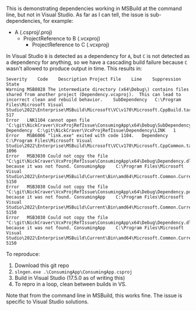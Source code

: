 This is demonstrating dependencies working in MSBuild at the command line, but not in Visual Studio. As far as I can tell, the issue is sub-dependencies, for example:

- A (.csproj/.proj) 
  - ProjectReference to B (.vcxproj)
    - ProjectReference to C (.vcxproj)

In Visual Studio `B` is detected as a dependency for `A`, but `C` is not detected as a dependency for anything, so we have a cascading build failure because `C` wasn't allowed to produce output in time. This results in:
```
Severity	Code	Description	Project	File	Line	Suppression State
Warning	MSB8028	The intermediate directory (x64\Debug\) contains files shared from another project (Dependency.vcxproj).  This can lead to incorrect clean and rebuild behavior.	SubDependency	C:\Program Files\Microsoft Visual Studio\2022\Enterprise\MSBuild\Microsoft\VC\v170\Microsoft.CppBuild.targets	517	
Error	LNK1104	cannot open file 'C:\git\NickCraver\VcxProjRefIssue\ConsumingApp\x64\Debug\SubDependency.lib'	Dependency	C:\git\NickCraver\VcxProjRefIssue\Dependency\LINK	1	
Error	MSB6006	"link.exe" exited with code 1104.	Dependency	C:\Program Files\Microsoft Visual Studio\2022\Enterprise\MSBuild\Microsoft\VC\v170\Microsoft.CppCommon.targets	1096	
Error	MSB3030	Could not copy the file "C:\git\NickCraver\VcxProjRefIssue\ConsumingApp\x64\Debug\Dependency.dll" because it was not found.	ConsumingApp	C:\Program Files\Microsoft Visual Studio\2022\Enterprise\MSBuild\Current\Bin\amd64\Microsoft.Common.CurrentVersion.targets	5150	
Error	MSB3030	Could not copy the file "C:\git\NickCraver\VcxProjRefIssue\ConsumingApp\x64\Debug\Dependency.pdb" because it was not found.	ConsumingApp	C:\Program Files\Microsoft Visual Studio\2022\Enterprise\MSBuild\Current\Bin\amd64\Microsoft.Common.CurrentVersion.targets	5150	
Error	MSB3030	Could not copy the file "C:\git\NickCraver\VcxProjRefIssue\ConsumingApp\x64\Debug\Dependency.dll" because it was not found.	ConsumingApp	C:\Program Files\Microsoft Visual Studio\2022\Enterprise\MSBuild\Current\Bin\amd64\Microsoft.Common.CurrentVersion.targets	5150	
```

To reproduce:
1. Download this git repo
2. `slngen.exe .\ConsumingApp\ConsumingApp.csproj`
3. Build in Visual Studio (17.5.0 as of writing this)
4. To repro in a loop, clean between builds in VS.

Note that from the command line in MSBuild, this works fine. The issue is specific to Visual Studio solutions.

